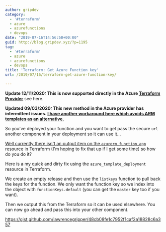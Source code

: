 ```yaml
---
author: gripdev
category:
  - '#terraform'
  - azure
  - azurefunctions
  - devops
date: "2019-07-16T14:56:50+00:00"
guid: http://blog.gripdev.xyz/?p=1195
tag:
  - '#terraform'
  - azure
  - azurefunctions
  - devops
title: 'Terraform: Get Azure Function key'
url: /2019/07/16/terraform-get-azure-function-key/

---
```

**Update 12/11/2020: This is now supported directly in the Azure [Terraform Provider](https://registry.terraform.io/providers/hashicorp/azurerm/latest/docs/data-sources/function_app_host_keys)** see here.

**Updated 09/03/2020: This new method in the Azure provider has intermittent issues. [I have another workaround here which avoids ARM templates as an alternative.](/2021/03/09/azure-functions-get-key-from-terraform-without-internalservererror/)**

So you've deployed your function and you want to get pass the secure `url` another component in your deployment so it can use it...

[Well currently there isn't an output item on the `azurerm_function_app`](https://github.com/terraform-providers/terraform-provider-azurerm/issues/699) resource in Terraform (I'm hoping to fix that up if I get some time) so how do you do it?

Here is a my quick and dirty fix using the `azure_template_deployment` resource in Terraform.

We create an empty release and then use the `listkeys` function to pull back the keys for the function. We only want the function key so we index into the object with `functionKeys.default` (you can get the `master` key too if you want).

Then we output this from the Terraform so it can be used elsewhere. You can now go ahead and pass this into your other component.

https://gist.github.com/lawrencegripper/48cb08fe1c7952f1caf2a18828c6a357
